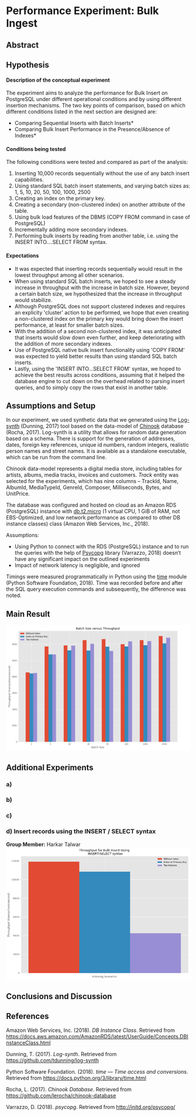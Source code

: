 ﻿# Performance Experiment: Bulk Ingest

## Abstract



## Hypothesis

#### Description of the conceptual experiment  

The experiment aims to analyze the performance for Bulk Insert on PostgreSQL under different operational conditions and by using different insertion mechanisms. The two key points of comparison, based on which different conditions listed in the next section are designed are:  

* Comparing Sequential Inserts with Batch Inserts*  
* Comparing Bulk Insert Performance in the Presence/Absence of Indexes*  

#### Conditions being tested

The following conditions were tested and compared as part of the analysis:  
1. Inserting 10,000 records sequentially without the use of any batch insert capabilities.
2. Using standard SQL batch insert statements, and varying batch sizes as: 1, 5, 10, 20, 50, 100, 1000, 2500
3. Creating an index on the primary key.
4. Creating a secondary (non-clustered index) on another attribute of the table.
5. Using bulk load features of the DBMS (COPY FROM command in case of PostgreSQL)
6. Incrementally adding more secondary indexes.
7. Performing bulk inserts by reading from another table, i.e. using the INSERT INTO....SELECT FROM syntax.

#### Expectations    

* It was expected that inserting records sequentially would result in the lowest throughput among all other scenarios.  
* When using standard SQL batch inserts, we hoped to see a steady increase in throughput with the increase in batch size. However, beyond a certain batch size, we hypothesized that the increase in throughput would stabilize.  
* Although PostgreSQL does not support clustered indexes and requires an explicity 'cluster' action to be performed, we hope that even creating a non-clustered index on the primary key would bring down the insert performance, at least for smaller batch sizes.  
* With the addition of a second non-clustered index, it was anticipated that inserts would slow down even further, and keep deteriorating with the addition of more secondary indexes.  
* Use of PostgreSQL native bulk insert functionality using 'COPY FROM' was expected to yield better results than using standard SQL batch inserts.  
* Lastly, using the 'INSERT INTO...SELECT FROM' syntax, we hoped to achieve the best results across conditions, assuming that it helped the database engine to cut down on the overhead related to parsing insert queries, and to simply copy the rows that exist in another table.


## Assumptions and Setup

In our experiment, we used synthetic data that we generated using the [Log-synth](https://github.com/tdunning/log-synth) (Dunning, 2017) tool based on the data-model of [Chinook](https://github.com/lerocha/chinook-database) database (Rocha, 2017). Log-synth is a utility that allows for random data generation based on a schema. There is support for the generation of addresses, dates, foreign key references, unique id numbers, random integers, realistic person names and street names. It is available as a standalone executable, which can be run from the command line.

Chinook data-model represents a digital media store, including tables for artists, albums, media tracks, invoices and customers. *Track* entity was selected for the experiments, which has nine columns – TrackId, Name, AlbumId, MediaTypeId, GenreId, Composer, Milliseconds, Bytes, and UnitPrice.

The database was configured and hosted on cloud as an Amazon RDS (PostgreSQL) instance with [db.t2.micro](https://docs.aws.amazon.com/AmazonRDS/latest/UserGuide/Concepts.DBInstanceClass.html) (1 virtual CPU, 1 GiB of RAM, not EBS-Optimized, and low network performance as compared to other DB instance classes) class (Amazon Web Services, Inc., 2018).

Assumptions:
-	Using Python to connect with the RDS (PostgreSQL) instance and to run the queries with the help of [Psycopg](http://initd.org/psycopg/) library (Varrazzo, 2018) doesn’t have any significant impact on the outlined experiments
-	Impact of network latency is negligible, and ignored

Timings were measured programmatically in Python using the [time](https://docs.python.org/3/library/time.html) module (Python Software Foundation, 2018). Time was recorded before and after the SQL query execution commands and subsequently, the difference was noted.

## Main Result

![Result](./result.PNG "Batch Size versus Throughput")

## Additional Experiments

### a)

### b)

### c)

### d) Insert records using the INSERT / SELECT syntax  
**Group Member:** Harkar Talwar
![Result](./result_9d.png "Variation in Throughput with INSERT/SELECT scenarios")

## Conclusions and Discussion



## References

Amazon Web Services, Inc. (2018). *DB Instance Class*. Retrieved from https://docs.aws.amazon.com/AmazonRDS/latest/UserGuide/Concepts.DBInstanceClass.html

Dunning, T. (2017). *Log-synth*. Retrieved from https://github.com/tdunning/log-synth

Python Software Foundation. (2018). *time — Time access and conversions*. Retrieved from https://docs.python.org/3/library/time.html  

Rocha, L. (2017). *Chinook Database*. Retrieved from https://github.com/lerocha/chinook-database 

Varrazzo, D. (2018). *psycopg*. Retrieved from http://initd.org/psycopg/ 
